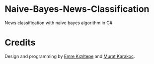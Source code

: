 # Naive-Bayes-News-Classification

News classification with naive bayes algorithm in C#

# Credits

Design and programming by [Emre Kızıltepe](https://github.com/emrekiziltepe) and [Murat Karakoç](https://github.com/murat199).
